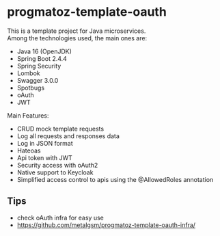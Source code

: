 # progmatoz-template-oauth
This is a template project for Java microservices. 
<br/>
Among the technologies used, the main ones are:
<br/>
- Java 16 (OpenJDK)
- Spring Boot 2.4.4
- Spring Security
- Lombok
- Swagger 3.0.0
- Spotbugs
- oAuth
- JWT

Main Features:
<br/>
- CRUD mock template requests
- Log all requests and responses data
- Log in JSON format
- Hateoas
- Api token with JWT
- Security access with oAuth2
- Native support to Keycloak
- Simplified access control to apis using the @AllowedRoles annotation

## Tips
- check oAuth infra for easy use
- https://github.com/metalgsm/progmatoz-template-oauth-infra/
